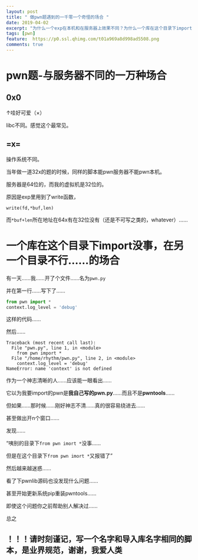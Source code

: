 ```yaml
---
layout: post
title: " 做pwn题遇到的一千零一个奇怪的场合 "
date: 2019-04-02
excerpt: "为什么一个exp在本机和在服务器上效果不同？为什么一个库在这个目录下import没事在另一个目录不行？"
tags: [pwn]
feature:  https://p0.ssl.qhimg.com/t01a969a8d998ad5508.png
comments: true
---
```


# pwn题-与服务器不同的一万种场合

## 0x0 

↑哇好可爱（×）

libc不同。感觉这个最常见。

## =x=

操作系统不同。

当年做一道32x的题的时候，同样的脚本能pwn服务器不能pwn本机。

服务器是64位的，而我的虚拟机是32位的。

原因是exp里用到了write函数，

``write(fd,*buf,len)``

而``*buf+len``所在地址在64x有在32位没有（还是不可写之类的，whatever）……

# 一个库在这个目录下import没事，在另一个目录不行……的场合

有一天……我……开了个文件……名为``pwn.py``

并在第一行……写下了……

```python
from pwn import *
context.log_level = 'debug'
```

这样的代码……

然后……

```
Traceback (most recent call last):
  File "pwn.py", line 1, in <module>
    from pwn import *
  File "/home/rhythm/pwn.py", line 2, in <module>
    context.log_level = 'debug'
NameError: name 'context' is not defined
```

作为一个神志清晰的人……应该能一眼看出……

它以为我要import的pwn是**我自己写的pwn.py**……而且不是**pwntools**……

但如果……那时候……刚好神志不清……真的很容易绕进去……

甚至做出开n个窗口……

发现……

“咦别的目录下``from pwn imort *``没事……

但是在这个目录下``from pwn imort *``又报错了”

然后越来越迷惑……

看了下pwnlib源码也没发现什么问题……

甚至开始更新系统pip重装pwntools……

即使这个问题你之前帮助别人解决过……

总之

## ！！！请时刻谨记，写一个名字和导入库名字相同的脚本，是业界规范，谢谢，我爱人类



